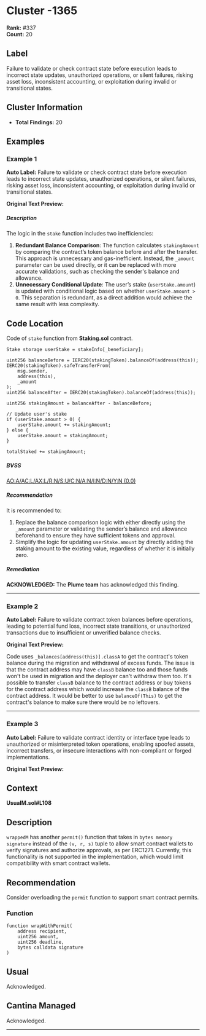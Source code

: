 # Cluster -1365

**Rank:** #337  
**Count:** 20  

## Label
Failure to validate or check contract state before execution leads to incorrect state updates, unauthorized operations, or silent failures, risking asset loss, inconsistent accounting, or exploitation during invalid or transitional states.

## Cluster Information
- **Total Findings:** 20

## Examples

### Example 1

**Auto Label:** Failure to validate or check contract state before execution leads to incorrect state updates, unauthorized operations, or silent failures, risking asset loss, inconsistent accounting, or exploitation during invalid or transitional states.  

**Original Text Preview:**

##### Description

The logic in the `stake` function includes two inefficiencies:

  

1. **Redundant Balance Comparison**: The function calculates `stakingAmount` by comparing the contract’s token balance before and after the transfer. This approach is unnecessary and gas-inefficient. Instead, the `_amount` parameter can be used directly, or it can be replaced with more accurate validations, such as checking the sender's balance and allowance.
2. **Unnecessary Conditional Update**: The user’s stake (`userStake.amount`) is updated with conditional logic based on whether `userStake.amount > 0`. This separation is redundant, as a direct addition would achieve the same result with less complexity.

  

Code Location
-------------

Code of `stake` function from **Staking.sol** contract.

```
Stake storage userStake = stakeInfo[_beneficiary];

uint256 balanceBefore = IERC20(stakingToken).balanceOf(address(this));
IERC20(stakingToken).safeTransferFrom(
	msg.sender,
	address(this),
	_amount
);
uint256 balanceAfter = IERC20(stakingToken).balanceOf(address(this));

uint256 stakingAmount = balanceAfter - balanceBefore;

// Update user's stake
if (userStake.amount > 0) {
	userStake.amount += stakingAmount;
} else {
	userStake.amount = stakingAmount;
}

totalStaked += stakingAmount;
```

##### BVSS

[AO:A/AC:L/AX:L/R:N/S:U/C:N/A:N/I:N/D:N/Y:N (0.0)](/bvss?q=AO:A/AC:L/AX:L/R:N/S:U/C:N/A:N/I:N/D:N/Y:N)

##### Recommendation

It is recommended to:

  

1. Replace the balance comparison logic with either directly using the `_amount` parameter or validating the sender’s balance and allowance beforehand to ensure they have sufficient tokens and approval.
2. Simplify the logic for updating `userStake.amount` by directly adding the staking amount to the existing value, regardless of whether it is initially zero.

##### Remediation

**ACKNOWLEDGED:** The **Plume team** has acknowledged this finding.

---
### Example 2

**Auto Label:** Failure to validate contract token balances before operations, leading to potential fund loss, incorrect state transitions, or unauthorized transactions due to insufficient or unverified balance checks.  

**Original Text Preview:**

Code uses `_balances[address(this)].classA` to get the contract's token balance during the migration and withdrawal of excess funds. The issue is that the contract address may have `classB` balance too and those funds won't be used in migration and the deployer can't withdraw them too. It's possible to transfer `classB` balance to the contract address or buy tokens for the contract address which would increase the `classB` balance of the contract address. It would be better to use `balanceOf(This)` to get the contract's balance to make sure there would be no leftovers.

---
### Example 3

**Auto Label:** Failure to validate contract identity or interface type leads to unauthorized or misinterpreted token operations, enabling spoofed assets, incorrect transfers, or insecure interactions with non-compliant or forged implementations.  

**Original Text Preview:**

## Context
**UsualM.sol#L108**

## Description
`wrappedM` has another `permit()` function that takes in `bytes memory signature` instead of the `(v, r, s)` tuple to allow smart contract wallets to verify signatures and authorize approvals, as per ERC1271. Currently, this functionality is not supported in the implementation, which would limit compatibility with smart contract wallets.

## Recommendation
Consider overloading the `permit` function to support smart contract permits.

### Function
```solidity
function wrapWithPermit(
    address recipient,
    uint256 amount,
    uint256 deadline,
    bytes calldata signature
)
```

## Usual
Acknowledged.

## Cantina Managed
Acknowledged.

---
